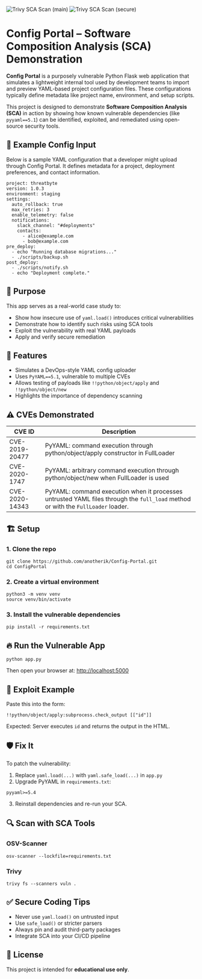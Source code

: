 ![Trivy SCA Scan (main)](https://github.com/anotherik/Config-Portal/actions/workflows/trivy-sca-main.yml/badge.svg)
![Trivy SCA Scan (secure)](https://github.com/anotherik/Config-Portal/actions/workflows/trivy-sca-secure.yml/badge.svg)

# Config Portal – Software Composition Analysis (SCA) Demonstration

**Config Portal** is a purposely vulnerable Python Flask web application that simulates a lightweight internal tool used by development teams to import and preview YAML-based project configuration files. These configurations typically define metadata like project name, environment, and setup scripts.

This project is designed to demonstrate **Software Composition Analysis (SCA)** in action by showing how known vulnerable dependencies (like `pyyaml==5.1`) can be identified, exploited, and remediated using open-source security tools.

## 🧾 Example Config Input

Below is a sample YAML configuration that a developer might upload through Config Portal. It defines metadata for a project, deployment preferences, and contact information.

```
project: threatbyte
version: 1.0.3
environment: staging
settings:
  auto_rollback: true
  max_retries: 3
  enable_telemetry: false
  notifications:
    slack_channel: "#deployments"
    contacts:
      - alice@example.com
      - bob@example.com
pre_deploy:
  - echo "Running database migrations..."
  - ./scripts/backup.sh
post_deploy:
  - ./scripts/notify.sh
  - echo "Deployment complete."
```

## 🎯 Purpose

This app serves as a real-world case study to:

- Show how insecure use of `yaml.load()` introduces critical vulnerabilities  
- Demonstrate how to identify such risks using SCA tools  
- Exploit the vulnerability with real YAML payloads  
- Apply and verify secure remediation  


## 🚀 Features

- Simulates a DevOps-style YAML config uploader  
- Uses `PyYAML==5.1`, vulnerable to multiple CVEs  
- Allows testing of payloads like `!!python/object/apply` and `!!python/object/new`  
- Highlights the importance of dependency scanning  


## ⚠️ CVEs Demonstrated

| CVE ID         | Description                                               |
|----------------|-----------------------------------------------------------|
| CVE-2019-20477 | PyYAML: command execution through python/object/apply constructor in FullLoader    |
| CVE-2020-1747  | PyYAML: arbitrary command execution through python/object/new when FullLoader is used         |
| CVE-2020-14343 | PyYAML: command execution when it processes untrusted YAML files through the `full_load` method or with the `FullLoader` loader.         |

## 🏗️ Setup

### 1. Clone the repo

```
git clone https://github.com/anotherik/Config-Portal.git
cd ConfigPortal
```

### 2. Create a virtual environment

```
python3 -m venv venv
source venv/bin/activate
```

### 3. Install the vulnerable dependencies

```
pip install -r requirements.txt
```

## 🔥 Run the Vulnerable App

```
python app.py
```

Then open your browser at: [http://localhost:5000](http://localhost:5000)


## 🧪 Exploit Example

Paste this into the form:

```
!!python/object/apply:subprocess.check_output [["id"]]
```

Expected: Server executes `id` and returns the output in the HTML.


## 🛡️ Fix It

To patch the vulnerability:

1. Replace `yaml.load(...)` with `yaml.safe_load(...)` in `app.py`  
2. Upgrade PyYAML in `requirements.txt`:

```
pyyaml>=5.4
```

3. Reinstall dependencies and re-run your SCA.


## 🔍 Scan with SCA Tools

### OSV-Scanner

```
osv-scanner --lockfile=requirements.txt
```

### Trivy

```
trivy fs --scanners vuln .
```

## ✅ Secure Coding Tips

- Never use `yaml.load()` on untrusted input  
- Use `safe_load()` or stricter parsers  
- Always pin and audit third-party packages  
- Integrate SCA into your CI/CD pipeline  

## 📜 License

This project is intended for **educational use only**.

